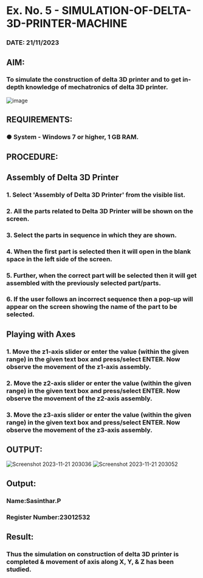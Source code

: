 # Ex. No. 5 - SIMULATION-OF-DELTA-3D-PRINTER-MACHINE

### DATE: 21/11/2023
## AIM:
### To simulate the construction of delta 3D printer and to get in-depth knowledge of mechatronics of delta 3D printer.

![image](https://github.com/Sellakumar1987/Ex.-No.-5---SIMULATION-OF-DELTA-3D-PRINTER-MACHINE/assets/113594316/c784471e-098f-456d-9c1b-e9f0ce56cc9b)

## REQUIREMENTS:
### ●	System - Windows 7 or higher, 1 GB RAM.

## PROCEDURE:

## Assembly of Delta 3D Printer
### 1.	Select 'Assembly of Delta 3D Printer' from the visible list.
### 2.	All the parts related to Delta 3D Printer will be shown on the screen.
### 3.	Select the parts in sequence in which they are shown.
### 4.	When the first part is selected then it will open in the blank space in the left side of the screen.
### 5.	Further, when the correct part will be selected then it will get assembled with the previously selected part/parts.
### 6.	If the user follows an incorrect sequence then a pop-up will appear on the screen showing the name of the part to be selected.

## Playing with Axes
### 1.	Move the z1-axis slider or enter the value (within the given range) in the given text box and press/select ENTER. Now observe the movement of the z1-axis assembly.
### 2.	Move the z2-axis slider or enter the value (within the given range) in the given text box and press/select ENTER. Now observe the movement of the z2-axis assembly.
### 3.	Move the z3-axis slider or enter the value (within the given range) in the given text box and press/select ENTER. Now observe the movement of the z3-axis assembly.

## OUTPUT:
![Screenshot 2023-11-21 203036](https://github.com/sasintharparanthaman/Ex.-No.-5---SIMULATION-OF-DELTA-3D-PRINTER-MACHINE/assets/145743219/40867b04-0ac5-4cf4-bd55-3ee476837058)
![Screenshot 2023-11-21 203052](https://github.com/sasintharparanthaman/Ex.-No.-5---SIMULATION-OF-DELTA-3D-PRINTER-MACHINE/assets/145743219/32445a95-93d3-401f-93e2-c4f8ff1bd67c)



## Output:

### Name:Sasinthar.P
### Register Number:23012532

## Result: 
### Thus the simulation on construction of delta 3D printer is completed & movement of axis along X, Y, & Z has been studied.

